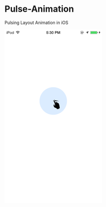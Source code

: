 Pulse-Animation
===============

Pulsing Layout Animation in iOS


![Alt text](/YQPulseAnimation-Example/screenshot_1.png?raw=true "Optional Title")
